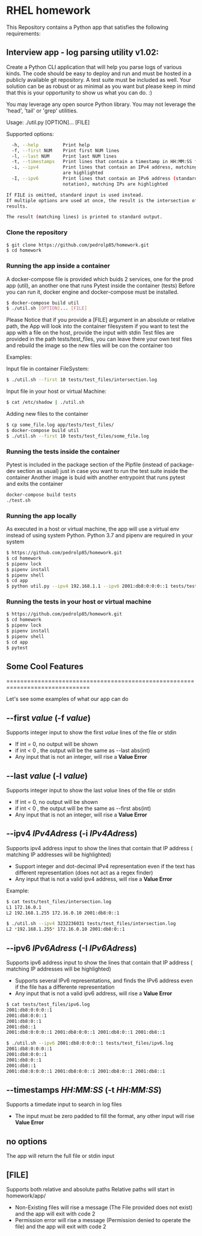 # RHEL homework

This Repository contains a Python app that satisfies the following requirements:

Interview app - log parsing utility v1.02:
-----------------------------------------------------------------------------------
Create a Python CLI application that will help you parse logs of various
kinds. The code should be easy to deploy and run and must be hosted in
a publicly available git repository. A test suite must be included as well.
Your solution can be as robust or as minimal as you want but please keep in
mind that this is your opportunity to show us what you can do. :)

You may leverage any open source Python library.
You may not leverage the 'head', 'tail' or 'grep' utilities.

Usage: ./util.py [OPTION]... [FILE]

Supported options:

```bash
  -h, --help         Print help
  -f, --first NUM    Print first NUM lines
  -l, --last NUM     Print last NUM lines
  -t, --timestamps   Print lines that contain a timestamp in HH:MM:SS format
  -i, --ipv4         Print lines that contain an IPv4 address, matching IPs
                     are highlighted
  -I, --ipv6         Print lines that contain an IPv6 address (standard
                     notation), matching IPs are highlighted

If FILE is omitted, standard input is used instead.
If multiple options are used at once, the result is the intersection of their
results.

The result (matching lines) is printed to standard output.
```

### Clone the repository

```bash
$ git clone https://github.com/pedrolp85/homework.git
$ cd homework
```


### Running the app inside a container

A docker-compose file is provided which buids 2 services, one for the prod app (util), an another one that runs Pytest inside the container (tests)
Before you can run it, docker engine and docker-compose must be installed.


```bash
$ docker-compose build util
$ ./util.sh [OPTION]... [FILE]
```
Please Notice that if you provide a [FILE] argument in an absolute or relative path, the App will look into the container filesystem
if you want to test the app with a file on the host, provide the input with stdin
Test files are provided in the path tests/test_files, you can leave there your own test files and rebuild the image so the new files
will be con the container too

Examples:

Input file in container FileSystem:

```bash
$ ./util.sh --first 10 tests/test_files/intersection.log
```

Input file in your host or virtual Machine:

```bash
$ cat /etc/shadow | ./util.sh
```

Adding new files to the container

```bash
$ cp some_file.log app/tests/test_files/
$ docker-compose build util
$ ./util.sh --first 10 tests/test_files/some_file.log
```

### Running the tests inside the container

Pytest is included in the package section of the Pipfile (instead of package-dev section as usual) just in case you want to run the test
suite inside the container
Another image is buid with another entrypoint that runs pytest and exits the container

```bash
docker-compose build tests
./test.sh
```


### Running the app locally

As executed in a host or virtual machine, the app will use a virtual env instead of using system Python.
Python 3.7 and pipenv are required in your system

```bash
$ https://github.com/pedrolp85/homework.git
$ cd homework
$ pipenv lock
$ pipenv install
$ pipenv shell
$ cd app
$ python util.py --ipv4 192.168.1.1 --ipv6 2001:db8:0:0:0::1 tests/test_files/intersection.log
```

### Running the tests in your host or virtual machine

```bash
$ https://github.com/pedrolp85/homework.git
$ cd homework
$ pipenv lock
$ pipenv install
$ pipenv shell
$ cd app
$ pytest
```



## Some Cool Features
==============================================================================

Let's see some examples of what our app can do


## --first *value* (-f *value*)

Supports integer input to show the first *value* lines of the file or stdin

* If int = 0, no output will be shown
* if int < 0 , the output will be the same as --last abs(int)
* Any input that is not an integer, will rise a **Value Error**

## --last *value* (-l *value*)

Supports integer input to show the last *value* lines of the file or stdin

* If int = 0, no output will be shown
* if int < 0 , the output will be the same as --first abs(int)
* Any input that is not an integer, will rise a **Value Error**

## --ipv4 *IPv4Adress* (-i *IPv4Adress*)

Supports ipv4 address input to show the lines that contain that IP address ( matching IP addresses will be highlighted)

* Support integer and dot-decimal IPv4 representation even if the text has different representation (does not act as a regex finder)
* Any input that is not a valid ipv4 address, will rise a **Value Error**

Example:

```bash
$ cat tests/test_files/intersection.log
L1 172.16.0.1 
L2 192.168.1.255 172.16.0.10 2001:db8:0::1

$ ./util.sh --ipv4 3232236031 tests/test_files/intersection.log
L2 *192.168.1.255* 172.16.0.10 2001:db8:0::1

```

## --ipv6 *IPv6Adress* (-I *IPv6Adress*)

Supports ipv6 address input to show the lines that contain that IP address ( matching IP addresses will be highlighted)

* Supports several IPv6 representations, and finds the IPv6 address even if the file has a differente representation
* Any input that is not a valid ipv6 address, will rise a **Value Error**

```bash
$ cat tests/test_files/ipv6.log
2001:db8:0:0:0::1
2001:db8:0:0::1
2001:db8:0::1
2001:db8::1
2001:db8:0:0:0::1 2001:db8:0:0::1 2001:db8:0::1 2001:db8::1

$ ./util.sh --ipv6 2001:db8:0:0:0::1 tests/test_files/ipv6.log
2001:db8:0:0:0::1
2001:db8:0:0::1
2001:db8:0::1
2001:db8::1
2001:db8:0:0:0::1 2001:db8:0:0::1 2001:db8:0::1 2001:db8::1

```

## --timestamps *HH:MM:SS* (-t *HH:MM:SS*)

Supports a timedate input to search in log files

* The input must be zero padded to fill the format, any other input will rise **Value Error**

## no options

The app will return the full file or stdin input

## [FILE]

Supports both relative and absolute paths
Relative paths will start in homework/app/

* Non-Existing files will rise a message (The File provided does not exist) and the app will exit with code 2 
* Permission error will rise a message (Permission denied to operate the file) and the app will exit with code 2